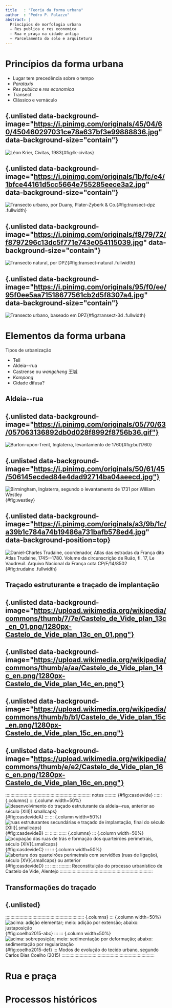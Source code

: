 ```yaml
---
title   : "Teoria da forma urbana"
author  : "Pedro P. Palazzo"
abstract: |
  Princípios de morfologia urbana
  – Res publica e res economica
  – Rua e praça na cidade antiga
  – Parcelamento do solo e arquitetura
---
```


# Princípios da forma urbana #

- Lugar tem precedência sobre o tempo
- *Parataxis*
- *Res publica* e *res economica*
- Transect
- Clássico e vernáculo

## {.unlisted data-background-image="https://i.pinimg.com/originals/45/04/60/450460297031ce78a637bf3e99888836.jpg" data-background-size="contain"}

![Léon Krier, *Civitas*, 1983](https://i.pinimg.com/originals/45/04/60/450460297031ce78a637bf3e99888836.jpg){#fig:lk-civitas}

## {.unlisted data-background-image="https://i.pinimg.com/originals/1b/fc/e4/1bfce44161d5cc5664e755285eece3a2.jpg" data-background-size="contain"}

![Transecto urbano, por Duany, Plater-Zyberk & Co.](https://i.pinimg.com/originals/1b/fc/e4/1bfce44161d5cc5664e755285eece3a2.jpg){#fig:transect-dpz .fullwidth}

## {.unlisted data-background-image="https://i.pinimg.com/originals/f8/79/72/f8797296c13dc5f771e743e054115039.jpg" data-background-size="contain"}

![Transecto natural, por DPZ](https://i.pinimg.com/originals/f8/79/72/f8797296c13dc5f771e743e054115039.jpg){#fig:transect-natural .fullwidth}

## {.unlisted data-background-image="https://i.pinimg.com/originals/95/f0/ee/95f0ee5aa71518677561cb2d5f8307a4.jpg" data-background-size="contain"}

![Transecto urbano, baseado em DPZ](https://i.pinimg.com/originals/95/f0/ee/95f0ee5aa71518677561cb2d5f8307a4.jpg){#fig:transect-3d .fullwidth}

# Elementos da forma urbana #

Tipos de urbanização

- Tell
- Aldeia--rua
- Castrense ou *wangcheng* 王城
- *Kampong*
- Cidade difusa?

## Aldeia--rua ##

## {.unlisted data-background-image="https://i.pinimg.com/originals/05/70/63/057063136892db0d028f8992f8756b36.gif"}

![Burton-upon-Trent, Inglaterra, levantamento de 1760](https://i.pinimg.com/originals/05/70/63/057063136892db0d028f8992f8756b36.gif){#fig:but1760}

## {.unlisted data-background-image="https://i.pinimg.com/originals/50/61/45/506145ecded84e4dad92714ba04aeecd.jpg"}

![Birmingham, Inglaterra, segundo o levantamento de 1731 por William Westley](https://i.pinimg.com/originals/50/61/45/506145ecded84e4dad92714ba04aeecd.jpg){#fig:westley}

## {.unlisted data-background-image="https://i.pinimg.com/originals/a3/9b/1c/a39b1c784a74b19486a731bafb578ed4.jpg" data-background-position=top}

![Daniel-Charles Trudaine, coordenador, Atlas das estradas da França dito Atlas Trudaine, 1745--1780. Volume da circunscrição de Ruão, fl. 17, Le Vaudreuil. Arquivo Nacional da França [cota CP/F/14/8502](http://www2.culture.gouv.fr/public/mistral/caran_fr?ACTION=CHERCHER&FIELD_98=REF&VALUE_98=ZZ001273)](https://i.pinimg.com/originals/a3/9b/1c/a39b1c784a74b19486a731bafb578ed4.jpg){#fig:trudaine .fullwidth}

## Traçado estruturante e traçado de implantação ##

## {.unlisted data-background-image="https://upload.wikimedia.org/wikipedia/commons/thumb/7/7e/Castelo_de_Vide_plan_13c_en_01.png/1280px-Castelo_de_Vide_plan_13c_en_01.png"}

## {.unlisted data-background-image="https://upload.wikimedia.org/wikipedia/commons/thumb/a/aa/Castelo_de_Vide_plan_14c_en.png/1280px-Castelo_de_Vide_plan_14c_en.png"}

## {.unlisted data-background-image="https://upload.wikimedia.org/wikipedia/commons/thumb/b/b1/Castelo_de_Vide_plan_15c_en.png/1280px-Castelo_de_Vide_plan_15c_en.png"}

## {.unlisted data-background-image="https://upload.wikimedia.org/wikipedia/commons/thumb/e/e2/Castelo_de_Vide_plan_16c_en.png/1280px-Castelo_de_Vide_plan_16c_en.png"}

:::::::::::::::::::::::::::::::::::::::::::::::::::::::::::::::::: notes
::::::::: {#fig:casdevide}
:::::: {.columns}
::: {.column width=50%}
![desenvolvimento do traçado estruturante da aldeia--rua, anterior ao século [XIII]{.smallcaps}](https://upload.wikimedia.org/wikipedia/commons/thumb/7/7e/Castelo_de_Vide_plan_13c_en_01.png/1280px-Castelo_de_Vide_plan_13c_en_01.png){#fig:casdevideA}
:::
::: {.column width=50%}
![ruas estruturantes secundárias e traçado de implantação, final do século [XIII]{.smallcaps}](https://upload.wikimedia.org/wikipedia/commons/thumb/a/aa/Castelo_de_Vide_plan_14c_en.png/1280px-Castelo_de_Vide_plan_14c_en.png){#fig:casdevideB}
:::
::::::
:::::: {.columns}
::: {.column width=50%}
![ocupação das ruas de trás e formação dos quarteirões perimetrais, século [XIV]{.smallcaps}](https://upload.wikimedia.org/wikipedia/commons/thumb/b/b1/Castelo_de_Vide_plan_15c_en.png/1280px-Castelo_de_Vide_plan_15c_en.png){#fig:casdevideC} 
:::
::: {.column width=50%}
![abertura dos quarteirões perimetrais com servidões (ruas de ligação), século [XV]{.smallcaps} ou anterior](https://upload.wikimedia.org/wikipedia/commons/thumb/e/e2/Castelo_de_Vide_plan_16c_en.png/1280px-Castelo_de_Vide_plan_16c_en.png){#fig:casdevideD}
:::
::::::
:::::::::
Reconstituição do processo urbanístico de Castelo de Vide, Alentejo
::::::::::::::::::::::::::::::::::::::::::::::::::::::::::::::::::::::::

## Transformações do traçado ##

## {.unlisted}

::::::::::::::::::::::::::::::::::::::::::::::::::::::::::::: {.columns}
::: {.column width=50%}
![acima: adição elementar; meio: adição por extensão; abaixo: justaposição](https://i.pinimg.com/originals/39/36/f3/3936f3691145bd6e2ba5392ec91423a8.png){#fig:coelho2015-abc}
:::
::: {.column width=50%}
![acima: sobreposição; meio: sedimentação por deformação; abaixo: sedimentação por regularização](https://i.pinimg.com/originals/3d/bb/e4/3dbbe4f548650628472888c0d98113a3.png){#fig:coelho2015-def}
:::
Modos de evolução do tecido urbano, segundo Carlos Dias Coelho (2015)
::::::::::::::::::::::::::::::::::::::::::::::::::::::::::::::::::::::::

# Rua e praça #

# Processos históricos #

